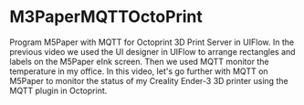 # M3PaperMQTTOctoPrint
Program M5Paper with MQTT for Octoprint 3D Print Server in UIFlow.
In the previous video we used the UI designer in UIFlow to arrange rectangles and labels on the M5Paper eInk screen. Then we used MQTT monitor the temperature in my office. In this video, let's go further with MQTT on M5Paper to monitor the status of my Creality Ender-3 3D printer using the MQTT plugin in Octoprint.

